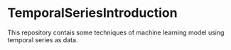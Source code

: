 # TemporalSeriesIntroduction
This repository contais some techniques of machine learning model using temporal series as data. 

